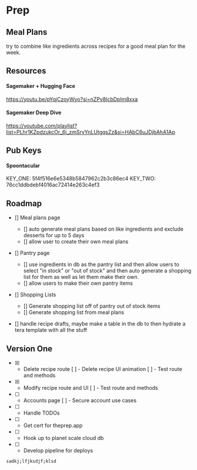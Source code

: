 # Prep

## Meal Plans

try to combine like ingredients across recipes for a good meal plan for the week.

## Resources

#### Sagemaker + Hugging Face

https://youtu.be/pYqjCzoyWyo?si=nZPv8lcbDpIm8xxa

#### Sagemaker Deep Dive

https://youtube.com/playlist?list=PLhr1KZpdzukcOr_6j_zmSrvYnLUtgqsZz&si=HAbC6uJDjbAhA1Ap

## Pub Keys

#### Spoontacular

KEY_ONE: 5f4f516e6e5348b5847962c2b3c86ec4
KEY_TWO: 76cc1ddbdebf4016ac72414e263c4ef3

## Roadmap

- [] Meal plans page

  - [] auto generate meal plans based on like ingredients and exclude desserts for up to 5 days
  - [] allow user to create their own meal plans

- [] Pantry page

  - [] use ingredients in db as the pantry list and then allow users to select "in stock" or "out of stock" and then auto generate a shopping list for them as well as let them make their own.
  - [] allow users to make their own pantry items

- [] Shopping Lists

  - [] Generate shopping list off of pantry out of stock items
  - [] Generate shopping list from meal plans

- [] handle recipe drafts, maybe make a table in the db to then hydrate a tera template with all the stuff

## Version One

- [x] - Delete recipe route
    [ ] - Delete recipe UI animation
    [ ] - Test route and methods
- [x] - Modify recipe route and UI
    [ ] - Test route and methods
- [ ] - Accounts page
    [ ] - Secure account use cases
- [ ] - Handle TODOs
- [ ] - Get cert for theprep.app
- [ ] - Hook up to planet scale cloud db
- [ ] - Develop pipeline for deploys

```bash
sadkj;lfjksdjf;klsd
```
